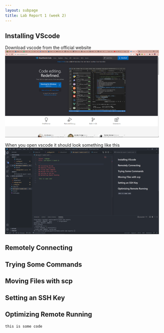 ```yaml
---
layout: subpage
title: Lab Report 1 (week 2)
---
```


## Installing VScode
Download vscode from the official website
![Image](img/vscode_download.png)

When you open vscode it should look something like this
![Image](img/vscode_interface.png)
## Remotely Connecting

## Trying Some Commands
## Moving Files with scp
## Setting an SSH Key
## Optimizing Remote Running

`this is some code`

